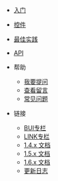 - [入门](/)
- [控件](controls/)
- [最佳实践](chapter3/)
- [API](api/index.html ':ignore')


- 帮助
  - [我要提问](https://github.com/imouou/BUI-Guide/issues)
  - [查看留言](https://github.com/imouou/BUI-Guide/issues?q=is:issue+is:closed)
  - [常见问题](help.md)

- 链接 
  - [BUI专栏](article.md)
  - [LINK专栏](linkapi.md)
  - [1.4.x 文档](http://www.easybui.com/guide-1.4.x/)
  - [1.5.x 文档](http://www.easybui.com/guide-1.5.x/)
  - [1.6.x 文档](http://www.easybui.com/guide-1.6.x/)
  - [更新日志](changelog.md)
